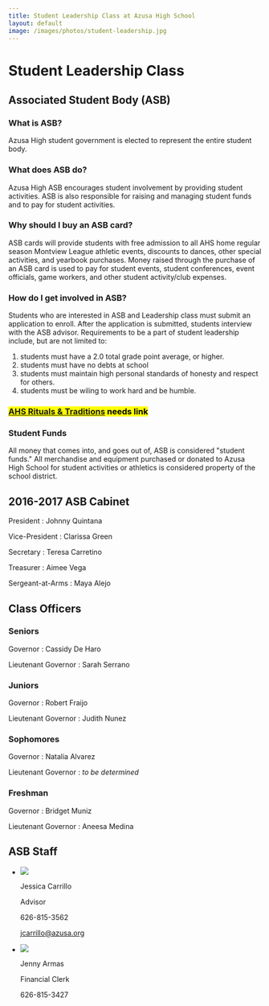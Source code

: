 ```yaml
---
title: Student Leadership Class at Azusa High School
layout: default
image: /images/photos/student-leadership.jpg
---
```


# Student <span class="avoid-break">Leadership Class</span>

## Associated Student Body (ASB)

### What is ASB?
Azusa High student government is elected to represent the entire student body.
 
### What does ASB do?
Azusa High ASB encourages student involvement by providing student activities.  ASB is also responsible for raising and managing student funds and to pay for student activities.
 
### Why should I buy an ASB card?
ASB cards will provide students with free admission to all AHS home regular season Montview League athletic events, discounts to dances, other special activities, and yearbook purchases.  Money raised through the purchase of an ASB card is used to pay for student events, student conferences, event officials, game workers, and other student activity/club expenses.
 
### How do I get involved in ASB?
Students who are interested in ASB and Leadership class must submit an application to enroll.  After the application is submitted, students interview with the ASB advisor.  Requirements to be a part of student leadership include, but are not limited to:

1.  students must have a 2.0 total grade point average, or higher.
2.  students must have no debts at school
3.  students must maintain high personal standards of honesty and respect for others.
4.  students must be wiling to work hard and be humble.

<h3><mark><a href="">AHS Rituals &amp; Traditions</a> needs link</mark></h3>


### Student Funds

All money that comes into, and goes out of, ASB is considered "student funds."  All merchandise and equipment purchased or donated to Azusa High School for student activities or athletics is considered property of the school district.

## 2016-2017 ASB Cabinet

President
: Johnny Quintana

Vice-President
: Clarissa Green

Secretary
: Teresa Carretino

Treasurer
: Aimee Vega

Sergeant-at-Arms
: Maya Alejo

## Class Officers

### Seniors

Governor
: Cassidy De Haro
  
Lieutenant Governor
: Sarah Serrano

### Juniors

Governor
: Robert Fraijo
  
Lieutenant Governor
: Judith Nunez

### Sophomores

Governor
: Natalia Alvarez
  
Lieutenant Governor
: *to be determined*

### Freshman

Governor
: Bridget Muniz
  
Lieutenant Governor
: Aneesa Medina

## ASB Staff

<div class="staff-list" markdown="1">

* ![](http://ahs-ausd-ca.schoolloop.com/uimg/image/1301752510104/1331967107019/1413182913139_wnp76.jpg)

  Jessica Carrillo

  Advisor

  626-815-3562

  [jcarrillo@azusa.org](mailto:jcarrillo@azusa.org)


* ![](http://ahs-ausd-ca.schoolloop.com/uimg/image/1301752510104/1331967107018/1332657371012_wnp75.jpg)

  Jenny Armas 

  Financial Clerk

  626-815-3427

</div>
